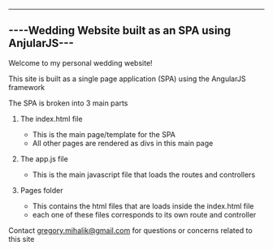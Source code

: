 ------------------------------------------------------
----Wedding Website built as an SPA using AnjularJS---
------------------------------------------------------

Welcome to my personal wedding website!

This site is built as a single page application (SPA) using the AngularJS 
framework

The SPA is broken into 3 main parts

1) The index.html file
    - This is the main page/template for the SPA
    - All other pages are rendered as divs in this main page

2) The app.js file
    - This is the main javascript file that loads the routes and controllers

3) Pages folder
    - This contains the html files that are loads inside the index.html file
    - each one of these files corresponds to its own route and controller

Contact gregory.mihalik@gmail.com for questions or concerns related to this site

